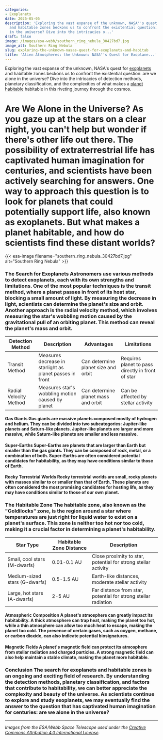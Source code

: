 ```yaml
---
categories:
- Exoplanets
date: 2025-05-05
description: 'Exploring the vast expanse of the unknown, NASA''s quest for exoplanets
  and habitable zones beckons us to confront the existential question: are we alone
  in the universe? Dive into the intricacies o...'
draft: false
image: /images/esa-webb/southern_ring_nebula_30427bd7.jpg
image_alt: Southern Ring Nebula
slug: exploring-the-unknown-nasas-quest-for-exoplanets-and-habitab
title: 'Alien Atmospheres: the Unknown: NASA''s Quest for Exoplane...'
---
```


Exploring the vast expanse of the unknown, NASA's quest for [exoplanets](/blog/the-cosmic-dance-of-exoplanets-and--zones) and habitable zones beckons us to confront the existential question: are we alone in the universe? Dive into the intricacies of detection methods, planetary classification, and the complexities of what makes a [planet](/blog/exoplanets-in-the-habitable-zone-a-new-era-in-the-search-for) [habitable](/blog/deciphering-the-mysteries-of-exoplanets-in-habitable-zones) habitable in this riveting journey through the cosmos.

# Are We Alone in the Universe? As you gaze up at the stars on a clear night, you can't help but wonder if there's other life out there. The possibility of extraterrestrial life has captivated human imagination for centuries, and scientists have been actively searching for answers. One way to approach this question is to look for planets that could potentially support life, also known as exoplanets. But what makes a planet habitable, and how do scientists find these distant worlds?
{{< esa-image filename="southern_ring_nebula_30427bd7.jpg" alt="Southern Ring Nebula" >}}



 ### The Search for Exoplanets Astronomers use various methods to detect exoplanets, each with its own strengths and limitations. One of the most popular techniques is the transit method, where a planet passes in front of its host star, blocking a small amount of light. By measuring the decrease in light, scientists can determine the planet's size and orbit. Another approach is the radial velocity method, which involves measuring the star's wobbling motion caused by the gravitational pull of an orbiting planet. This method can reveal the planet's mass and orbit.

 | **Detection Method** | **Description** | **Advantages** | **Limitations** |
| --- | --- | --- | --- |
| Transit Method | Measures decrease in starlight as planet passes in front | Can determine planet size and orbit | Requires planet to pass directly in front of star |
| Radial Velocity Method | Measures star's wobbling motion caused by planet | Can determine planet mass and orbit | Can be affected by stellar activity | ### Planetary Classification Exoplanets come in a wide range of sizes and types, from small, rocky worlds to large, gas giants. Scientists categorize these planets based on their characteristics, such as mass, radius, and atmospheric composition. Understanding these categories is crucial in determining which planets are potentially habitable.

 #### Gas Giants Gas giants are massive planets composed mostly of hydrogen and helium. They can be divided into two subcategories: Jupiter-like planets and Saturn-like planets. Jupiter-like planets are larger and more massive, while Saturn-like planets are smaller and less massive.

 #### Super-Earths Super-Earths are planets that are larger than Earth but smaller than the gas giants. They can be composed of rock, metal, or a combination of both. Super-Earths are often considered potential candidates for habitability, as they may have conditions similar to those of Earth.

 #### Rocky Terrestrial Worlds Rocky terrestrial worlds are small, rocky planets with masses similar to or smaller than that of Earth. These planets are often considered the most promising candidates for hosting life, as they may have conditions similar to those of our own planet.

 ### The Habitable Zone The habitable zone, also known as the "Goldilocks" zone, is the region around a star where temperatures are just right for liquid water to exist on a planet's surface. This zone is neither too hot nor too cold, making it a crucial factor in determining a planet's habitability.

 | **Star Type** | **Habitable Zone Distance** | **Description** |
| --- | --- | --- |
| Small, cool stars (M-dwarfs) | 0.01-0.1 AU | Close proximity to star, potential for strong stellar activity |
| Medium-sized stars (G-dwarfs) | 0.5-1.5 AU | Earth-like distances, moderate stellar activity |
| Large, hot stars (A-dwarfs) | 2-5 AU | Far distance from star, potential for strong stellar radiation | ### What Makes a Planet Habitable? While the habitable zone is a crucial factor, it's not the only consideration when determining a planet's habitability. Other factors, such as atmospheric composition, magnetic fields, tectonic activity, and gravitational interactions with neighboring bodies, also play a significant role.

 #### Atmospheric Composition A planet's atmosphere can greatly impact its habitability. A thick atmosphere can trap heat, making the planet too hot, while a thin atmosphere can allow too much heat to escape, making the planet too cold. The presence of certain gases, such as oxygen, methane, or carbon dioxide, can also indicate potential biosignatures.

 #### Magnetic Fields A planet's magnetic field can protect its atmosphere from stellar radiation and charged particles. A strong magnetic field can also help maintain a stable climate, making the planet more habitable.

 ### Conclusion The search for exoplanets and habitable zones is an ongoing and exciting field of research. By understanding the detection methods, planetary classification, and factors that contribute to habitability, we can better appreciate the complexity and beauty of the universe. As scientists continue to explore and study exoplanets, we may eventually find the answer to the question that has captivated human imagination for centuries: are we alone in the universe?

---

*Images from the ESA/Webb Space Telescope used under the [Creative Commons Attribution 4.0 International License](https://creativecommons.org/licenses/by/4.0).*